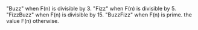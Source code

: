 "Buzz" when F(n) is divisible by 3.
 "Fizz" when F(n) is divisible by 5.
 "FizzBuzz" when F(n) is divisible by 15.
 "BuzzFizz" when F(n) is prime.
 the value F(n) otherwise.
